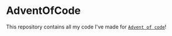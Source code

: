 # AdventOfCode
This repository contains all my code I've made for [`Advent of code`](https://adventofcode.com)!
